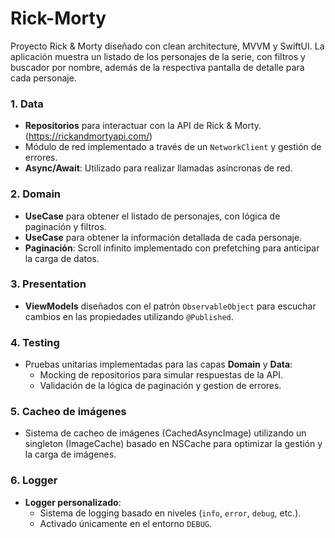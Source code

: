 # Rick-Morty

Proyecto Rick & Morty diseñado con clean architecture, MVVM y SwiftUI. La aplicación muestra un listado de los personajes de la serie, con filtros y buscador por nombre, además de la respectiva pantalla de detalle para cada personaje.

### **1. Data**
- **Repositorios** para interactuar con la API de Rick & Morty. (https://rickandmortyapi.com/)
- Módulo de red implementado a través de un `NetworkClient` y gestión de errores.
- **Async/Await**: Utilizado para realizar llamadas asíncronas de red.

### **2. Domain**
- **UseCase** para obtener el listado de personajes, con lógica de paginación y filtros.
- **UseCase** para obtener la información detallada de cada personaje.
- **Paginación**: Scroll infinito implementado con prefetching para anticipar la carga de datos.

### **3. Presentation**
- **ViewModels** diseñados con el patrón `ObservableObject` para escuchar cambios en las propiedades utilizando `@Published`.

### **4. Testing**
- Pruebas unitarias implementadas para las capas **Domain** y **Data**:
  - Mocking de repositorios para simular respuestas de la API.
  - Validación de la lógica de paginación y gestion de errores.

### **5. Cacheo de imágenes**
- Sistema de cacheo de imágenes (CachedAsyncImage) utilizando un singleton (ImageCache) basado en NSCache para optimizar la gestión y la carga de imágenes.

### **6. Logger**
- **Logger personalizado**:
  - Sistema de logging basado en niveles (`info`, `error`, `debug`, etc.).
  - Activado únicamente en el entorno `DEBUG`.
